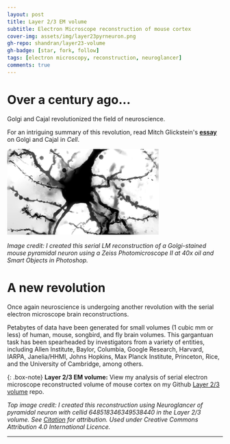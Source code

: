 ```yaml
---
layout: post
title: Layer 2/3 EM volume
subtitle: Electron Microscope reconstruction of mouse cortex
cover-img: assets/img/layer23pyrneuron.png
gh-repo: shandran/layer23-volume
gh-badge: [star, fork, follow]
tags: [electron microscopy, reconstruction, neuroglancer]
comments: true
---
```


# Over a century ago...
Golgi and Cajal revolutionized the field of neuroscience. 

For an intriguing summary of this revolution, read Mitch Glickstein's [**essay**](https://www.cell.com/current-biology/pdf/S0960-9822(06)01203-6.pdf) on Golgi and Cajal in <em>Cell</em>.

![Pyramidal neuron of the mouse cortex stained using the Golgi method](../assets/img/golgistain.png "Serial LM reconstruction of Golgi stained neuron")

*Image credit: I created this serial LM reconstruction of a Golgi-stained mouse pyramidal neuron using a Zeiss Photomicroscope II at 40x oil and Smart Objects in Photoshop.*

# A new revolution

Once again neuroscience is undergoing another revolution with the serial electron microscope brain reconstructions.

Petabytes of data have been generated for small volumes (1 cubic mm or less) of human, mouse, songbird, and fly brain volumes. This gargantuan task has been spearheaded by investigators from a variety of entities, including Allen Institute, Baylor, Columbia, Google Research, Harvard, IARPA, Janelia/HHMI, Johns Hopkins, Max Planck Institute, Princeton, Rice, and the University of Cambridge, among others.  

{: .box-note}
**Layer 2/3 EM volume:** View my analysis of serial electron microscope reconstructed volume of mouse cortex on my Github [Layer 2/3 volume](https://github.com/shandran/layer23-volume) repo.

*Top image credit: I created this reconstruction using Neuroglancer of pyramidal neuron with cellid 648518346349538440 in the Layer 2/3 volume. See [Citation](https://www.microns-explorer.org/citation-policy) for attribution. Used under Creative Commons Attribution 4.0 International Licence.*

***
